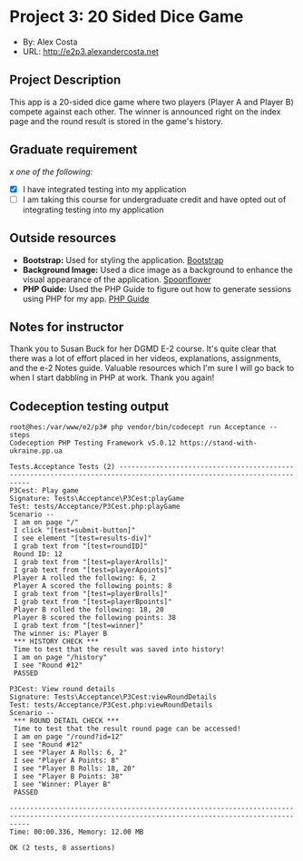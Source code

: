 # Project 3: 20 Sided Dice Game
+ By: Alex Costa
+ URL: <http://e2p3.alexandercosta.net>

## Project Description

This app is a 20-sided dice game where two players (Player A and Player B) compete against each other. The winner is announced right on the index page and the round result is stored in the game's history.

## Graduate requirement
*x one of the following:*
+ [x] I have integrated testing into my application
+ [ ] I am taking this course for undergraduate credit and have opted out of integrating testing into my application

## Outside resources
+ **Bootstrap:** 
Used for styling the application. [Bootstrap](https://getbootstrap.com/docs/5.3/getting-started/introduction/)
+ **Background Image:** 
Used a dice image as a background to enhance the visual appearance of the application. [Spoonflower](https://www.spoonflower.com/en/shop/20-sided-dice)
+ **PHP Guide:**
Used the PHP Guide to figure out how to generate sessions using PHP for my app. [PHP Guide](https://www.php.net/manual/en/index.php)

## Notes for instructor
Thank you to Susan Buck for her DGMD E-2 course. It's quite clear that there was a lot of effort placed in her videos, explanations, assignments, and the e-2 Notes guide. Valuable resources which I'm sure I will go back to when I start dabbling in PHP at work. Thank you again!

## Codeception testing output
```
root@hes:/var/www/e2/p3# php vendor/bin/codecept run Acceptance --steps
Codeception PHP Testing Framework v5.0.12 https://stand-with-ukraine.pp.ua

Tests.Acceptance Tests (2) ----------------------------------------------------------------------------------------------------------------------
P3Cest: Play game
Signature: Tests\Acceptance\P3Cest:playGame
Test: tests/Acceptance/P3Cest.php:playGame
Scenario --
 I am on page "/"
 I click "[test=submit-button]"
 I see element "[test=results-div]"
 I grab text from "[test=roundID]"
 Round ID: 12
 I grab text from "[test=playerArolls]"
 I grab text from "[test=playerApoints]"
 Player A rolled the following: 6, 2
 Player A scored the following points: 8
 I grab text from "[test=playerBrolls]"
 I grab text from "[test=playerBpoints]"
 Player B rolled the following: 18, 20
 Player B scored the following points: 38
 I grab text from "[test=winner]"
 The winner is: Player B
 *** HISTORY CHECK ***
 Time to test that the result was saved into history!
 I am on page "/history"
 I see "Round #12"
 PASSED 

P3Cest: View round details
Signature: Tests\Acceptance\P3Cest:viewRoundDetails
Test: tests/Acceptance/P3Cest.php:viewRoundDetails
Scenario --
 *** ROUND DETAIL CHECK ***
 Time to test that the result round page can be accessed!
 I am on page "/round?id=12"
 I see "Round #12"
 I see "Player A Rolls: 6, 2"
 I see "Player A Points: 8"
 I see "Player B Rolls: 18, 20"
 I see "Player B Points: 38"
 I see "Winner: Player B"
 PASSED 

-------------------------------------------------------------------------------------------------------------------------------------------------
Time: 00:00.336, Memory: 12.00 MB

OK (2 tests, 8 assertions)
```